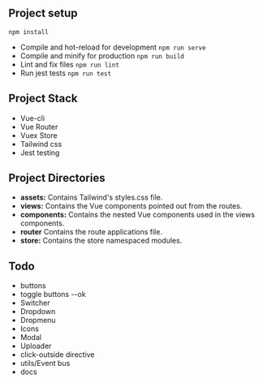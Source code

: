 ## Project setup
```
npm install
```

- Compile and hot-reload for development `npm run serve`
- Compile and minify for production `npm run build`
- Lint and fix files `npm run lint`
- Run jest tests `npm run test`

## Project Stack
- Vue-cli
- Vue Router
- Vuex Store
- Tailwind css
- Jest testing 

## Project Directories
- **assets:** Contains Tailwind's styles.css file.
- **views:** Contains the Vue components pointed out from the routes.
- **components:** Contains the nested Vue components used in the views components.
- **router** Contains the route applications file.
- **store:** Contains the store namespaced modules.


## Todo
- buttons
- toggle buttons --ok
- Switcher
- Dropdown
- Dropmenu
- Icons
- Modal
- Uploader
- click-outside directive
- utils/Event bus
- docs